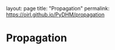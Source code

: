 layout: page
title: "Propagation"
permalink: https://oirl.github.io/PyDHM/propagation

# Propagation
